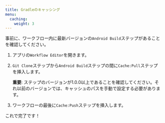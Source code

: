 ```yaml
---
title: Gradleのキャッシング
menu:
  caching:
    weight: 3
---
```

事前に、ワークフロー内に最新バージョンの`Android Build`ステップがあることを確認してください。

1. アプリの`Workflow Editor`を開きます。
2. `Git Clone`ステップから`Android Build`ステップの間に`Cache:Pull`ステップを挿入します。

   **重要**: ステップのバージョンが1.0.0以上であることを確認してください。それ以前のバージョンでは、キャッシュのパスを手動で設定する必要があります。
3. ワークフローの最後に`Cache:Push`ステップを挿入します。

これで完了です！
